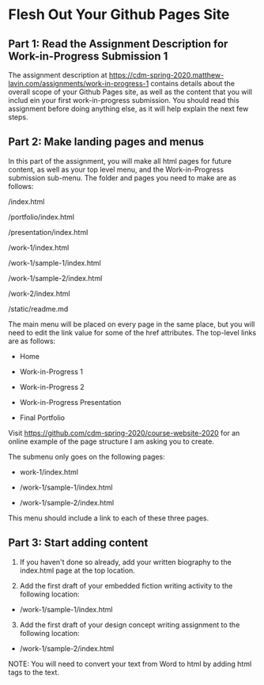 # Flesh Out Your Github Pages Site

## Part 1: Read the Assignment Description for Work-in-Progress Submission 1

The assignment description at https://cdm-spring-2020.matthew-lavin.com/assignments/work-in-progress-1 contains details about the overall scope of your Github Pages site, as well as the content that you will includ ein your first work-in-progress submission. You should read this assignment before doing anything else, as it will help explain the next few steps.

## Part 2: Make landing pages and menus 

In this part of the assignment, you will make all html pages for future content, as well as your top level menu, and the Work-in-Progress submission sub-menu. The folder and pages you need to make are as follows:

/index.html

/portfolio/index.html 

/presentation/index.html 

/work-1/index.html 

/work-1/sample-1/index.html

/work-1/sample-2/index.html

/work-2/index.html 

/static/readme.md

The main menu will be placed on every page in the same place, but you will need to edit the link value for some of the href attributes. The top-level links are as follows:

- Home 

- Work-in-Progress 1

- Work-in-Progress 2

- Work-in-Progress Presentation

- Final Portfolio

Visit https://github.com/cdm-spring-2020/course-website-2020 for an online example of the page structure I am asking you to create.

The submenu only goes on the following pages:

- work-1/index.html 

- /work-1/sample-1/index.html

- /work-1/sample-2/index.html

This menu should include a link to each of these three pages. 

## Part 3: Start adding content 

1. If you haven't done so already, add your written biography to the index.html page at the top location. 

2. Add the first draft of your embedded fiction writing activity to the following location:

- /work-1/sample-1/index.html

3. Add the first draft of your design concept writing assignment to the following location:

- /work-1/sample-2/index.html

NOTE: You will need to convert your text from Word to html by adding html tags to the text.

